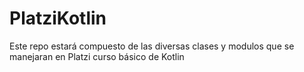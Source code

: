 # PlatziKotlin
Este repo estará compuesto de las diversas clases y modulos que se manejaran en Platzi curso básico de Kotlin
